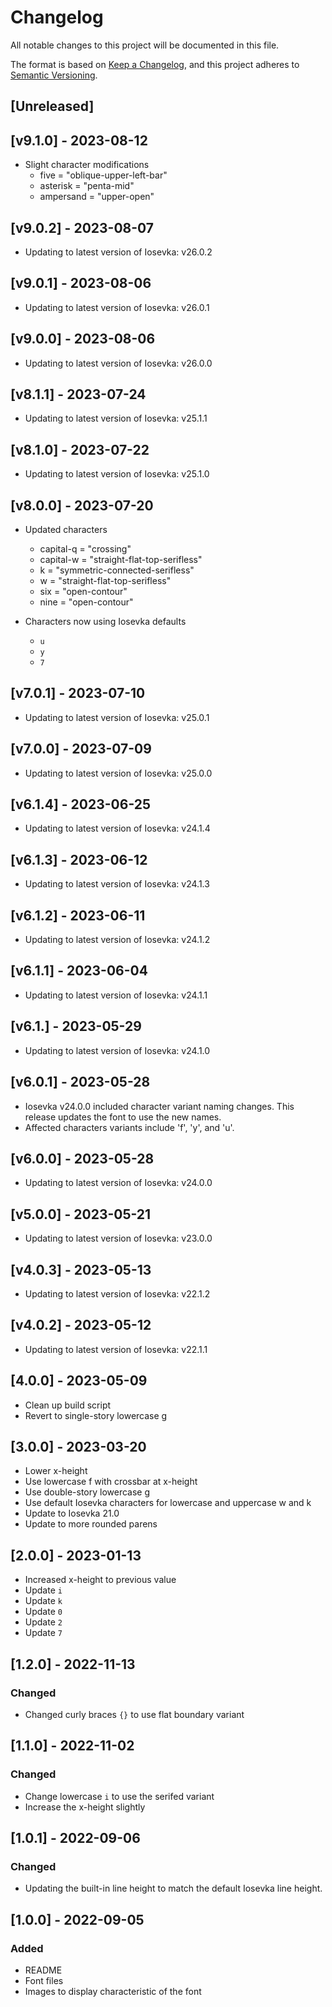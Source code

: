 # Changelog

All notable changes to this project will be documented in this file.

The format is based on [Keep a Changelog](https://keepachangelog.com/en/1.0.0/),
and this project adheres to [Semantic Versioning](https://semver.org/spec/v2.0.0.html).

## [Unreleased]

## [v9.1.0] - 2023-08-12

- Slight character modifications
  - five = "oblique-upper-left-bar"
  - asterisk = "penta-mid"
  - ampersand = "upper-open"

## [v9.0.2] - 2023-08-07

- Updating to latest version of Iosevka: v26.0.2

## [v9.0.1] - 2023-08-06

- Updating to latest version of Iosevka: v26.0.1

## [v9.0.0] - 2023-08-06

- Updating to latest version of Iosevka: v26.0.0

## [v8.1.1] - 2023-07-24

- Updating to latest version of Iosevka: v25.1.1

## [v8.1.0] - 2023-07-22

- Updating to latest version of Iosevka: v25.1.0

## [v8.0.0] - 2023-07-20

- Updated characters

  - capital-q = "crossing"
  - capital-w = "straight-flat-top-serifless"
  - k = "symmetric-connected-serifless"
  - w = "straight-flat-top-serifless"
  - six = "open-contour"
  - nine = "open-contour"

- Characters now using Iosevka defaults
  - `u`
  - `y`
  - `7`

## [v7.0.1] - 2023-07-10

- Updating to latest version of Iosevka: v25.0.1

## [v7.0.0] - 2023-07-09

- Updating to latest version of Iosevka: v25.0.0

## [v6.1.4] - 2023-06-25

- Updating to latest version of Iosevka: v24.1.4

## [v6.1.3] - 2023-06-12

- Updating to latest version of Iosevka: v24.1.3

## [v6.1.2] - 2023-06-11

- Updating to latest version of Iosevka: v24.1.2

## [v6.1.1] - 2023-06-04

- Updating to latest version of Iosevka: v24.1.1

## [v6.1.] - 2023-05-29

- Updating to latest version of Iosevka: v24.1.0

## [v6.0.1] - 2023-05-28

- Iosevka v24.0.0 included character variant naming changes. This release
  updates the font to use the new names.
- Affected characters variants include 'f', 'y', and 'u'.

## [v6.0.0] - 2023-05-28

- Updating to latest version of Iosevka: v24.0.0

## [v5.0.0] - 2023-05-21

- Updating to latest version of Iosevka: v23.0.0

## [v4.0.3] - 2023-05-13

- Updating to latest version of Iosevka: v22.1.2

## [v4.0.2] - 2023-05-12

- Updating to latest version of Iosevka: v22.1.1

## [4.0.0] - 2023-05-09

- Clean up build script
- Revert to single-story lowercase g

## [3.0.0] - 2023-03-20

- Lower x-height
- Use lowercase f with crossbar at x-height
- Use double-story lowercase g
- Use default Iosevka characters for lowercase and uppercase w and k
- Update to Iosevka 21.0
- Update to more rounded parens

## [2.0.0] - 2023-01-13

- Increased x-height to previous value
- Update `i`
- Update `k`
- Update `0`
- Update `2`
- Update `7`

## [1.2.0] - 2022-11-13

### Changed

- Changed curly braces `{}` to use flat boundary variant

## [1.1.0] - 2022-11-02

### Changed

- Change lowercase `i` to use the serifed variant
- Increase the x-height slightly

## [1.0.1] - 2022-09-06

### Changed

- Updating the built-in line height to match the default Iosevka line height.

## [1.0.0] - 2022-09-05

### Added

- README
- Font files
- Images to display characteristic of the font
